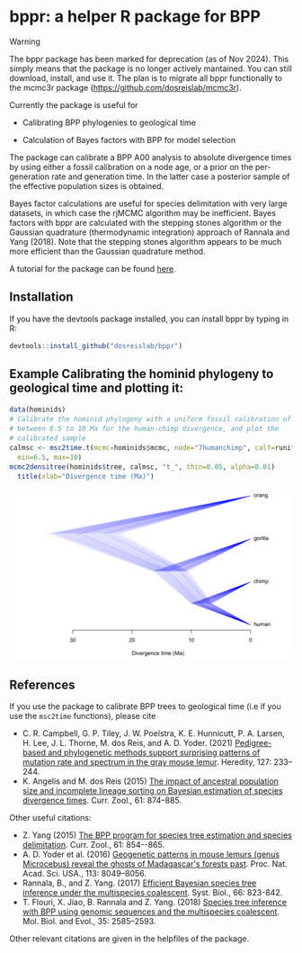 # bppr: a helper R package for BPP

> [!WARNING]
> The bppr package has been marked for deprecation (as of Nov 2024). This simply
> means that the package is no longer actively mantained. You can still download,
> install, and use it. The plan is to migrate all bppr functionally to the 
> mcmc3r package (https://github.com/dosreislab/mcmc3r).

Currently the package is useful for

* Calibrating BPP phylogenies to geological time

* Calculation of Bayes factors with BPP for model selection

The package can calibrate a BPP A00 analysis to absolute divergence times by
using either a fossil calibration on a node age, or a prior on the
per-generation rate and generation time. In the latter case a posterior sample
of the effective population sizes is obtained.

Bayes factor calculations are useful for species delimitation with very large
datasets, in which case the rjMCMC algorithm may be inefficient. Bayes factors
with bppr are calculated with the stepping stones algorithm or the Gaussian
quadrature (thermodynamic integration) approach of Rannala and Yang (2018). Note
that the stepping stones algorithm appears to be much more efficient than the
Gaussian quadrature method.

A tutorial for the package can be found
[here](https://dosreislab.github.io/2018/08/31/bppr.html).

## Installation

If you have the devtools package installed, you can install bppr by typing in R:

```R
devtools::install_github("dosreislab/bppr")
```

## Example Calibrating the hominid phylogeny to geological time and plotting it:

```R
data(hominids)
# Calibrate the hominid phylogeny with a uniform fossil calibration of
# between 6.5 to 10 Ma for the human-chimp divergence, and plot the
# calibrated sample
calmsc <- msc2time.t(mcmc=hominids$mcmc, node="7humanchimp", calf=runif,
  min=6.5, max=10)
mcmc2densitree(hominids$tree, calmsc, "t_", thin=0.05, alpha=0.01)
  title(xlab="Divergence time (Ma)")
```

![](/figs/apes.png)

## References
If you use the package to calibrate BPP trees to geological time (i.e if you use
the `msc2time` functions), please cite

* C. R. Campbell, G. P. Tiley, J. W. Poelstra, K. E. Hunnicutt, P. A. Larsen, H. Lee, J. L. Thorne, M. dos Reis, and A. D. Yoder. (2021) [Pedigree-based and phylogenetic methods support surprising patterns of mutation rate and spectrum in the gray mouse lemur](https://doi.org/10.1038/s41437-021-00446-5). Heredity, 127: 233–244.
* K. Angelis and M. dos Reis (2015) [The impact of ancestral population size and incomplete lineage sorting on Bayesian estimation of species divergence times](https://doi.org/10.1093/czoolo/61.5.874). Curr. Zool., 61: 874–885.

Other useful citations:

* Z. Yang (2015) [The BPP program for species tree estimation and species delimitation](https://doi.org/10.1093/czoolo/61.5.854). Curr. Zool., 61: 854--865.
* A. D. Yoder et al. (2016) [Geogenetic patterns in mouse lemurs (genus Microcebus) reveal the ghosts of Madagascar's forests past](https://doi.org/10.1073/pnas.1601081113). Proc. Nat. Acad. Sci. USA., 113: 8049–8056.
* Rannala, B., and Z. Yang. (2017) [Efficient Bayesian species tree inference under the multispecies coalescent](https://doi.org/10.1093/sysbio/syw119). Syst. Biol., 66: 823-842.
* T. Flouri, X. Jiao, B. Rannala and Z. Yang. (2018) [Species tree inference with BPP using genomic sequences and the multispecies coalescent](https://doi.org/10.1093/molbev/msy147). Mol. Biol. and Evol., 35: 2585–2593.

Other relevant citations are given in the helpfiles of the package.
